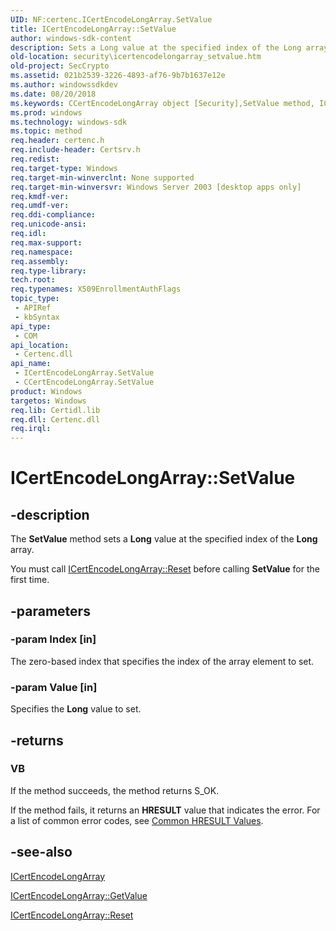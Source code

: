 ```yaml
---
UID: NF:certenc.ICertEncodeLongArray.SetValue
title: ICertEncodeLongArray::SetValue
author: windows-sdk-content
description: Sets a Long value at the specified index of the Long array.
old-location: security\icertencodelongarray_setvalue.htm
old-project: SecCrypto
ms.assetid: 021b2539-3226-4893-af76-9b7b1637e12e
ms.author: windowssdkdev
ms.date: 08/20/2018
ms.keywords: CCertEncodeLongArray object [Security],SetValue method, ICertEncodeLongArray interface [Security],SetValue method, ICertEncodeLongArray.SetValue, ICertEncodeLongArray::SetValue, SetValue, SetValue method [Security], SetValue method [Security],CCertEncodeLongArray object, SetValue method [Security],ICertEncodeLongArray interface, _certsrv_icertencodelongarray_setvalue, certenc/ICertEncodeLongArray::SetValue, security.icertencodelongarray_setvalue
ms.prod: windows
ms.technology: windows-sdk
ms.topic: method
req.header: certenc.h
req.include-header: Certsrv.h
req.redist: 
req.target-type: Windows
req.target-min-winverclnt: None supported
req.target-min-winversvr: Windows Server 2003 [desktop apps only]
req.kmdf-ver: 
req.umdf-ver: 
req.ddi-compliance: 
req.unicode-ansi: 
req.idl: 
req.max-support: 
req.namespace: 
req.assembly: 
req.type-library: 
tech.root: 
req.typenames: X509EnrollmentAuthFlags
topic_type:
 - APIRef
 - kbSyntax
api_type:
 - COM
api_location:
 - Certenc.dll
api_name:
 - ICertEncodeLongArray.SetValue
 - CCertEncodeLongArray.SetValue
product: Windows
targetos: Windows
req.lib: Certidl.lib
req.dll: Certenc.dll
req.irql: 
---
```


# ICertEncodeLongArray::SetValue


## -description


The <b>SetValue</b> method sets a <b>Long</b> value at the specified index of the <b>Long</b> array.

 You must call 
<a href="https://msdn.microsoft.com/4b5821e0-c81a-47b7-98b0-2a293967d8f6">ICertEncodeLongArray::Reset</a> before calling <b>SetValue</b> for the first time.


## -parameters




### -param Index [in]

The zero-based index that specifies the index of the array element to set.


### -param Value [in]

Specifies the <b>Long</b> value to set.


## -returns



<h3>VB</h3>
 If the method succeeds, the method returns S_OK.

If the method fails, it returns an <b>HRESULT</b> value that indicates the error. For a list of common error codes, see <a href="https://msdn.microsoft.com/ce52efc3-92c7-40e4-ac49-0c54049e169f">Common HRESULT Values</a>.




## -see-also




<a href="https://msdn.microsoft.com/e8555282-6c09-4f23-830e-358bc73287ee">ICertEncodeLongArray</a>



<a href="https://msdn.microsoft.com/0a7c1d6b-8fe7-4cc0-8cbd-2831dd3a178b">ICertEncodeLongArray::GetValue</a>



<a href="https://msdn.microsoft.com/4b5821e0-c81a-47b7-98b0-2a293967d8f6">ICertEncodeLongArray::Reset</a>
 

 


